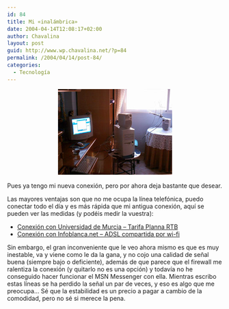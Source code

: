 ```yaml
---
id: 84
title: Mi «inalámbrica»
date: 2004-04-14T12:08:17+02:00
author: Chavalina
layout: post
guid: http://www.wp.chavalina.net/?p=84
permalink: /2004/04/14/post-84/
categories:
  - Tecnología
---
```

<p align="center">
  <a href="imagenes/fotos/inalambrica.jpg" target="_blank"><img src="/imagenes/fotos/thumbs/inalambrica.jpg" alt="inalambrica" width="267" height="200" border="0" /></a>
</p>

Pues ya tengo mi nueva conexión, pero por ahora deja bastante que desear.

Las mayores ventajas son que no me ocupa la línea telefónica, puedo conectar todo el día y es más rápida que mi antigua conexión, aquí se pueden ver las medidas (y podéis medir la vuestra):

  * <a href="http://213.4.114.108/cgi-bin/downstream3.asp?bytes=409600&#038;horaIni=1067113207.609&#038;horaFin=1067113374.539" target="_blank">Conexión con Universidad de Murcia &#8211; Tarifa Planna RTB </a>
  * <a href="http://213.4.114.108/cgi-bin/downstream3.asp?bytes=409600&#038;horaIni=1081966568.215&#038;horaFin=1081966631.627" target="_blank">Conexión con Infoblanca.net &#8211; ADSL compartida por wi-fi </a>

Sin embargo, el gran inconveniente que le veo ahora mismo es que es muy inestable, va y viene como le da la gana, y no cojo una calidad de señal buena (siempre bajo o deficiente), además de que parece que el firewall me ralentiza la conexión (y quitarlo no es una opción) y todavía no he conseguido hacer funcionar el MSN Messenger con ella. Mientras escribo estas líneas se ha perdido la señal un par de veces, y eso es algo que me preocupa… Sé que la estabilidad es un precio a pagar a cambio de la comodidad, pero no sé si merece la pena.